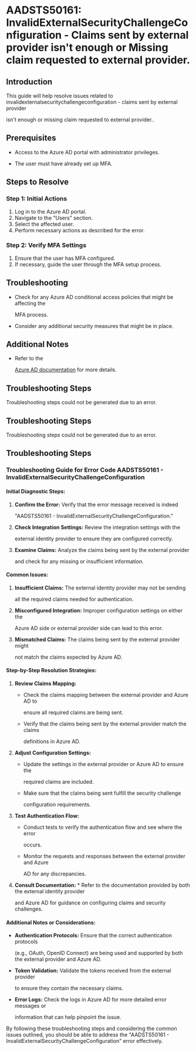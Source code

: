 
# AADSTS50161: InvalidExternalSecurityChallengeConfiguration - Claims sent by external provider isn't enough or Missing claim requested to external provider.


## Introduction

This guide will help resolve issues related to
invalidexternalsecuritychallengeconfiguration - claims sent by external provider

isn't enough or missing claim requested to external provider..


## Prerequisites


* Access to the Azure AD portal with administrator privileges.

* The user must have already set up MFA.


## Steps to Resolve


### Step 1: Initial Actions

1. Log in to the Azure AD portal.
2. Navigate to the "Users" section.
3. Select the affected user.
4. Perform necessary actions as described for the error.


### Step 2: Verify MFA Settings

1. Ensure that the user has MFA configured.
2. If necessary, guide the user through the MFA setup process.


## Troubleshooting


* Check for any Azure AD conditional access policies that might be affecting the

  MFA process.

* Consider any additional security measures that might be in place.


## Additional Notes


* Refer to the

  [Azure AD 
documentation](https://learn.microsoft.com/en-us/azure/active-directory/)
  for more details.


## Troubleshooting Steps

Troubleshooting steps could not be generated due to an error.


## Troubleshooting Steps

Troubleshooting steps could not be generated due to an error.


## Troubleshooting Steps


### Troubleshooting Guide for Error Code AADSTS50161 - InvalidExternalSecurityChallengeConfiguration


#### Initial Diagnostic Steps:

1. **Confirm the Error:** Verify that the error message received is indeed

   "AADSTS50161 - InvalidExternalSecurityChallengeConfiguration."

2. **Check Integration Settings:** Review the integration settings with the

   external identity provider to ensure they are configured correctly.

3. **Examine Claims:** Analyze the claims being sent by the external provider

   and check for any missing or insufficient information.


#### Common Issues:

1. **Insufficient Claims:** The external identity provider may not be sending

   all the required claims needed for authentication.

2. **Misconfigured Integration:** Improper configuration settings on either the

   Azure AD side or external provider side can lead to this error.

3. **Mismatched Claims:** The claims being sent by the external provider might

   not match the claims expected by Azure AD.


#### Step-by-Step Resolution Strategies:

1. **Review Claims Mapping:** 

   * Check the claims mapping between the external provider and Azure AD to

     ensure all required claims are being sent.
   * Verify that the claims being sent by the external provider match the claims

     definitions in Azure AD.

2. **Adjust Configuration Settings:** 

   * Update the settings in the external provider or Azure AD to ensure the

     required claims are included.
   * Make sure that the claims being sent fulfill the security challenge

     configuration requirements.

3. **Test Authentication Flow:** 

   * Conduct tests to verify the authentication flow and see where the error

     occurs.
   * Monitor the requests and responses between the external provider and Azure

     AD for any discrepancies.

4. **Consult Documentation:**    * Refer to the documentation provided by both 
the external identity provider

     and Azure AD for guidance on configuring claims and security challenges.


#### Additional Notes or Considerations:


* **Authentication Protocols:** Ensure that the correct authentication protocols

  (e.g., OAuth, OpenID Connect) are being used and supported by both the
  external provider and Azure AD.


* **Token Validation:** Validate the tokens received from the external provider

  to ensure they contain the necessary claims.


* **Error Logs:** Check the logs in Azure AD for more detailed error messages or

  information that can help pinpoint the issue.

By following these troubleshooting steps and considering the common issues
outlined, you should be able to address the "AADSTS50161 -
InvalidExternalSecurityChallengeConfiguration" error effectively.